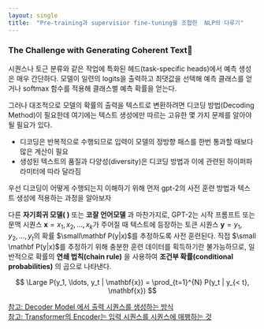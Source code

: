 ```yaml
---
layout: single
title:  "Pre-training과 supervisior fine-tuning을 조합한  NLP의 다루기"
---
```


### The Challenge with Generating Coherent Text

시퀀스나 토근 분류와 같은 작업에 특화된 헤드(task-specific heads)에서 예측 생성은 매우 간단하다. 모델이 일련의 logits을 출력하고 최댓값을 선택해 예측 클래스를 얻거나 softmax 함수를 적용해 클래스별 예측 확률을 얻는다. 

그러나 대조적으로 모델의 확률의 출력을 텍스트로 변환하려면 디코딩 방법(Decoding Method)이 필요한데 여기에는 텍스트 생성에만 따르는 고유한 몇 가지 문제를 알아야될 필요가 있다. 
- 디코딩은 반복적으로 수행되므로 입력이 모델의 정방향 패스를 한번 통과할 때보다 많은 계산이 필요
- 생성된 텍스트의 품질과 다양성(diversity)은 디코딩 방법과 이에 관련된 하이퍼파라미터에 따라 달라짐

우선 디코딩이 어떻게 수행되는지 이해하기 위해 먼저 gpt-2의 사전 훈련 방법과 텍스트 생성에 적용하는 과정을 알아보자  

다른 __자기희귀 모델( )__ 또는 __코잘 언어모델__ 과 마찬가지로, GPT-2는 시작 프롬프트 또는 문맥 시퀀스 $\mathbf{x} = x_1, x_2, \ldots, x_k$가 주어질 때 텍스트에 등장하는 토큰 시퀀스 $\mathbf{y} = y_1, y_2, \ldots, y_t$의 확률 $\small\mathbf P(y|x)$를 추정하도록 사전 훈련된다. 직접 $\small \mathbf P(y|x)$를 추정하기 위해 충분한 훈련 데이터를 획득하기란 불가능하므로, 일반적으로 확률의 __연쇄 법칙(chain rule)__ 을 사용하여 __조건부 확률(conditional probabilities)__ 의 곱으로 나타낸다.


$$ \Large P(y_1, \ldots, y_t | \mathbf{x}) = \prod_{t=1}^{N} P(y_t | y_{< t}, \mathbf{x}) $$

[참고: Decoder Model 에서 출력 시퀀스를 생성하는 방식](https://jalammar.github.io/illustrated-transformer)  
[참고: Transformer의 Encoder는 입력 시퀀스를 시퀀스에 매팽하는 것](https://machinelearningmastery.com/the-transformer-model/)
